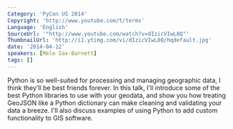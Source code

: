 ```yaml
---
Category: 'PyCon US 2014'
Copyright: 'http://www.youtube.com/t/terms'
Language: 'English'
SourceUrl: '"http://www.youtube.com/watch?v=dIzicVIwL8Q"'
ThumbnailUrl: 'http://i1.ytimg.com/vi/dIzicVIwL8Q/hqdefault.jpg'
date: '2014-04-12'
speakers: [Mele Sax-Barnett]
tags: []
---
```

Python is so well-suited for processing and managing geographic data, I think they'll be best friends forever. In this talk, I'll introduce some of the best Python libraries to use with your geodata, and show you how treating GeoJSON like a Python dictionary can make cleaning and validating your data a breeze. I'll also discuss examples of using Python to add custom functionality to GIS software.